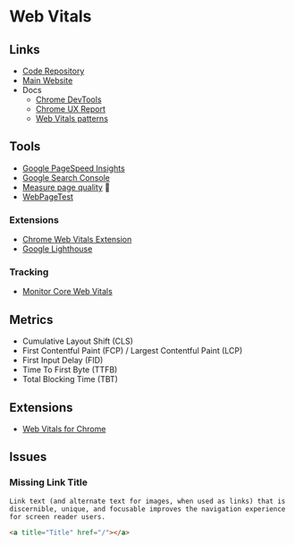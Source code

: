 # Web Vitals

<!--
Lazy loading
-->

## Links

- [Code Repository](https://github.com/GoogleChrome/web-vitals)
- [Main Website](https://web.dev/vitals/)
- Docs
  - [Chrome DevTools](https://developer.chrome.com/docs/devtools/)
  - [Chrome UX Report](https://developer.chrome.com/docs/crux/)
  - [Web Vitals patterns](https://web.dev/patterns/web-vitals-patterns/)

## Tools

- [Google PageSpeed Insights](https://developers.google.com/speed/pagespeed/insights/)
- [Google Search Console](https://search.google.com/search-console/about)
- [Measure page quality](https://web.dev/measure) 🌟
- [WebPageTest](https://webpagetest.org)

### Extensions

- [Chrome Web Vitals Extension](https://chrome.google.com/webstore/detail/web-vitals/ahfhijdlegdabablpippeagghigmibma?hl=en)
- [Google Lighthouse](https://github.com/GoogleChrome/lighthouse)

### Tracking

- [Monitor Core Web Vitals](https://sentry.io/for/web-vitals/)

## Metrics

- Cumulative Layout Shift (CLS)
- First Contentful Paint (FCP) / Largest Contentful Paint (LCP)
- First Input Delay (FID)
- Time To First Byte (TTFB)
- Total Blocking Time (TBT)

## Extensions

- [Web Vitals for Chrome](https://chrome.google.com/webstore/detail/web-vitals/ahfhijdlegdabablpippeagghigmibma?hl=en)

## Issues

### Missing Link Title

```log
Link text (and alternate text for images, when used as links) that is discernible, unique, and focusable improves the navigation experience for screen reader users.
```

```html
<a title="Title" href="/"></a>
```
